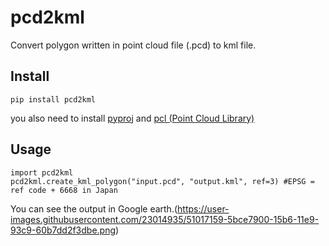 # pcd2kml  

Convert polygon written in point cloud file (.pcd) to kml file.



## Install  

`pip install pcd2kml`

you also need to install [pyproj](https://github.com/jswhit/pyproj) and [pcl (Point Cloud Library)](http://www.pointclouds.org/downloads/)

## Usage  


```
import pcd2kml
pcd2kml.create_kml_polygon("input.pcd", "output.kml", ref=3) #EPSG = ref code + 6668 in Japan
```

You can see the output in Google earth.(https://user-images.githubusercontent.com/23014935/51017159-5bce7900-15b6-11e9-93c9-60b7dd2f3dbe.png)